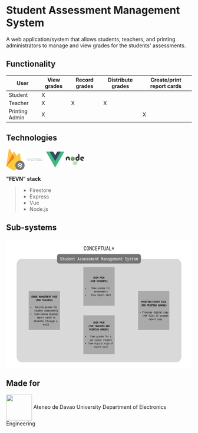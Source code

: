 # Student Assessment Management System

A web application/system that allows students, teachers, and printing administrators to manage and view grades for the students' assessments.

## Functionality

| User           | View grades | Record grades | Distribute grades | Create/print report cards |
| -------------- | ----------- | ------------- | ----------------- | ------------------------- |
| Student        | X           |               |                   |                           |
| Teacher        | X           | X             | X                 |                           |
| Printing Admin | X           |               |                   | X                         |

## Technologies

<img src="assets/firestore-logo.png" align="center" width="50px" height="auto" /> <img src="assets/express-js-logo.png" align="center" width="50px" height="auto" /> <img src="assets/vue-logo.png" align="center" width="50px" height="auto" /> <img src="assets/node-js-logo.png" align="center" width="50px" height="auto" />

**"FEVN" stack**

> -   Firestore
> -   Express
> -   Vue
> -   Node.js

## Sub-systems

<img src="assets/system-modules-diagram.png" align="center" width="auto" height="350px" />

## Made for

<img src="assets/addu-logo.png" align="center" width="70px" height="70px" /> Ateneo de Davao University Department of Electronics Engineering
